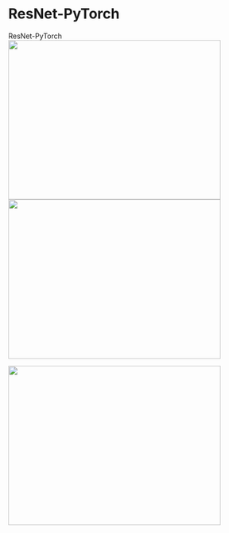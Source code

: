 # ResNet-PyTorch
ResNet-PyTorch
<img src="https://user-images.githubusercontent.com/86712265/140898156-045b557b-0e24-488a-9819-01de87f2641b.png" width="427" height="320">
<img src="https://user-images.githubusercontent.com/86712265/140898216-7905f509-4455-43b1-936f-2ad70cd1ffa6.png" width="427" height="320">

<img src="https://user-images.githubusercontent.com/86712265/140898863-9e50cc80-153a-4d8e-ba51-65ab4afd97f0.png" width="427" height="320">


